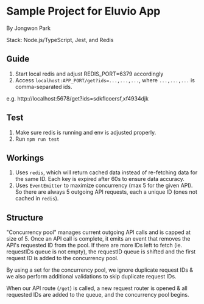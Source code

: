 # Sample Project for Eluvio App
By Jongwon Park

Stack: Node.js/TypeScript, Jest, and Redis

## Guide
1. Start local redis and adjust REDIS_PORT=6379 accordingly
2. Access `localhost:APP_PORT/get?ids=...,...,...`, where `...,...,...` is comma-separated ids. 

e.g. http://localhost:5678/get?ids=sdkflcoersf,xf4934djk

## Test
1. Make sure redis is running and env is adjusted properly.
2. Run `npm run test`

## Workings
1. Uses `redis`, which will return cached data instead of re-fetching data for the same ID. Each key is expired after 60s to ensure data accuracy.
2. Uses `EventEmitter` to maximize concurrency (max 5 for the given API). So there are always 5 outgoing API requests, each a unique ID (ones not cached in `redis`).

## Structure
"Concurrency pool" manages current outgoing API calls and is capped at size of 5. Once an API call is complete, it emits an event that removes the API's requested ID from the pool. If there are more IDs left to fetch (ie. requestIDs queue is not empty), the requestID queue is shifted and the first request ID is added to the concurrency pool.

By using a set for the concurrency pool, we ignore duplicate request IDs & we also perform additional validations to skip duplicate request IDs.

When our API route (`/get`) is called, a new request router is opened & all requested IDs are added to the queue, and the concurrency pool begins.